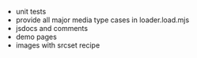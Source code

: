 -   unit tests
-   provide all major media type cases in loader.load.mjs
-   jsdocs and comments
-   demo pages
-   images with srcset recipe
